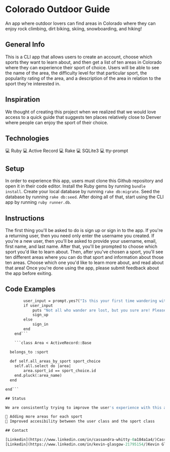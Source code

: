 # Colorado Outdoor Guide

An app where outdoor lovers can find areas in Colorado where they can enjoy rock climbing, dirt biking, skiing, snowboarding, and hiking!

## General Info
This is a CLI app that allows users to create an account, choose which sports they want to learn about, and then get a list of ten areas in Colorado where they can experience their sport of choice.  Users will be able to see the name of the area, the difficulty level for that particular sport, the popularity rating of the area, and a description of the area in relation to the sport they're interested in.  

## Inspiration

We thought of creating this project when we realized that we would love access to a quick guide that suggests ten places relatively close to Denver where people can enjoy the sport of their choice.

## Technologies
💻 Ruby
💻 Active Record
💻 Rake
💻 SQLite3
💻 tty-prompt

## Setup

In order to experience this app, users must clone this Github repository and open it in their code editor.  Install the Ruby gems by running ```bundle install```.  Create your local database by running ```rake db:migrate```.  Seed the database by running ```rake db:seed```.  After doing all of that, start using the CLI app by running ```ruby runner.db```. 

## Instructions

The first thing you'll be asked to do is sign up or sign in to the app.  If you're a returning user, then you need only enter the username you created.  If you're a new user, then you'll be asked to provide your username, email, first name, and last name.  After that, you'll be prompted to choose which sport you'd like to learn about.  Then, after you've chosen a sport, you'll see ten different areas where you can do that sport and information about those ten areas.  Choose which one you'd like to learn more about, and read about that area!  Once you're done using the app, please submit feedback about the app before exiting. 

## Code Examples

```def start
        user_input = prompt.yes?("Is this your first time wandering with us?")
        if user_input
            puts "Not all who wander are lost, but you sure are! Please sign up and let us help you!"
            sign_up
        else 
            sign_in
        end
    end```

    ```class Area < ActiveRecord::Base

  belongs_to :sport
  
  def self.all_areas_by_sport sport_choice
    self.all.select do |area|
        area.sport_id == sport_choice.id
    end.pluck(:area_name)
  end

end```

## Status

We are consistently trying to improve the user's experience with this app.  We value feedback from our community.  Some ideas we have for improving this app are:

🦾 Adding more areas for each sport
🦾 Improved accesibility between the user class and the sport class

## Contact 

[Linkedin](https://www.linkedin.com/in/cassandra-whitty-0a184a1a4/)Cassandra Whitty 
[Linkedin](https://www.linkedin.com/in/kevin-glasgow-21795154/)Kevin Glasgow







